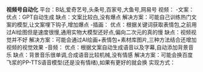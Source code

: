 **视频号自动化**
平台：B站,爱奇艺号,头条号,百家号,大鱼号,网易号
视频：
    -文案：
        优点：GPT自动生成
        缺点：文案比较白,没有爆点
        解决方案：可能自己训练热门文案的模型,让文案埋下钩子,增加爆点
    -插画：
        优点：根据关键词获取表情包,之前用过AI绘图但是速度很慢,通用实物大模型还好点,偏向二次元的真的慢
        缺点：视频视觉并不好
        解决方案：可能会通过AI绘画+表情包+素材库图片,三种方法结合还增加视频的视觉效果
    -音频：
        优点：根据文案自动生成语音以及字幕,自动添加背景音乐
        缺点：背景音乐很单调,合成语音比较机械,没有情感
        解决方案：可能会换百度飞浆的PP-TTS语音模型(还是没有情绪),如果有更好的就会换
实现方式：
  

